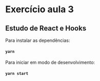 # Exercício aula 3

## Estudo de React e Hooks

Para instalar as dependências:
#### `yarn`

Para iniciar em modo de desenvolvimento:
#### `yarn start`
